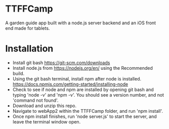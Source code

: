 # TTFFCamp

A garden guide app built with a node.js server backend and an iOS front end made for tablets.


# Installation 

- Install git bash https://git-scm.com/downloads
- Install node.js from https://nodejs.org/en/ using the Recommended build.
- Using the git bash terminal, install npm after node is installed. https://docs.npmjs.com/getting-started/installing-node
- Check to see if node and npm are installed by opening git bash and typing 'node -v' and 'npm -v'. You should see a version number, and not 'command not found'.
- Download and unzip this repo.
- Navigate to webApp2 within the TTFFCamp folder, and run 'npm install'.
- Once npm install finishes, run 'node server.js' to start the server, and leave the terminal window open.
